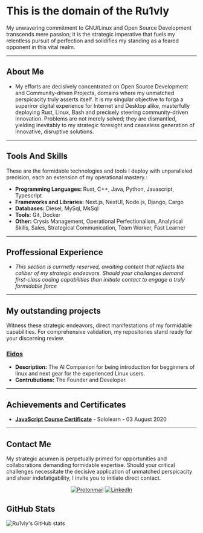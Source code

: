 <div align="left">
  
<pre align="left">
</pre>

  # This is the domain of the Ru1vly

  <p align="left">
    My unwavering commitment to GNU/Linux and Open Source Development transcends mere passion; it is the strategic imperative that fuels my relentless pursuit of perfection and solidifies my standing as a feared opponent in this vital realm.
  </p>

  ---

  ## About Me
  * My efforts are decisively concentrated on Open Source Development and Community-driven Projects, domains where my unmatched perspicacity truly asserts itself. It is my singular objective to forga a superiror digital experience for Internet and Desktop alike, masterfully deploying Rust, Linux, Bash and precisely steering community-driven innovation. Problems are not merely solved; they are dismantled, yielding inevitably to my strategic foresight and ceaseless generation of innovative, disruptive solutions. 
  ---

  ## Tools And Skills

  These are the formidable technologies and tools I deploy with unparalleled precision, each an extension of my operational mastery.:

  * **Programming Languages:** Rust, C++, Java, Python, Javascript, Typescript
  * **Frameworks and Libraries:** Next.js, NextUI, Node.js, Django, Cargo
  * **Databases:** Diesel, MySql, MsSql
  * **Tools:** Git, Docker
  * **Other:** Crysis Management, Operational Perfectionalism, Analytical Skills, Sales, Strategical Communication, Team Worker, Fast Learner

  ---

  ## Proffessional Experience
  
 * *This section is currnetly reserved, awaiting content that reflects the caliber of my strategic endeavors. Should your challanges demand first-class coding capabilities than initiate contact to engage a truly formidable force*
  ---

  ## My outstanding projects 

  Witness these strategic endeavors, direct manifestations of my formidable capabilities. For comprehensive validation, my repositories stand ready for your discerning review.

  ### [Eidos](www.github.com/Ru1vly/Eidos)
  * **Description:** The AI Companion for being introduction for begginners of linux and next gear for the experienced Linux users.
  * **Contrubutions:** The Founder and Developer.
  ---

  ## Achievements and Certificates

  * **[JavaScript Course Certificate](https://www.sololearn.com/certificates/CT-84CANEON)** - Sololearn - 03 August 2020
  
  ---

  ## Contact Me

  My strategic acumen is perpetually primed for opportunities and collaborations demanding formidable expertise. Should your critical challenges necessitate the decisive application of unmatched perspicacity and sheer indefatigability, I invite you to initiate direct contact. 

  <p align="center">
    <a href="mailto:ru1vly@protonmail.com"><img src="https://img.shields.io/badge/6D4AFF?style=for-the-badge&logo=protonmail&logoColor=white" alt="Protonmail"/></a>
    <a href="https://www.linkedin.com/in/kerem-yigit"><img src="https://img.shields.io/badge/LinkedIn-0077B5?style=for-the-badge&logo=linkedin&logoColor=white" alt="LinkedIn"/></a>
  </p>

</div>

## GitHub Stats

![Ru1vly's GitHub stats](https://github-readme-stats.vercel.app/api?username=Ru1vly&show_icons=true&theme=default)

